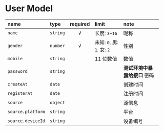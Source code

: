 # User Model

name              | type     | required | limit                       | note
:---------------- | :------- | :------: | :-------------------------- | :-------
`name`            | `string` | √        | 长度: `3~16`                | 昵称
`gender`          | `number` | √        | 未知: `0`, 男: `1`, 女: `2` | 性别
`mobile`          | `string` |          | 11 位数值                   | 数值
`password`        | `string` |          |                             | **测试环境中暴露给接口** 密码
`createAt`        | `date`   |          |                             | 创建时间
`registerAt`      | `date`   |          |                             | 注册时间
`source`          | `object` |          |                             | 源信息
`source.platform` | `string` |          |                             | 平台
`source.deviceId` | `string` |          |                             | 设备编号
